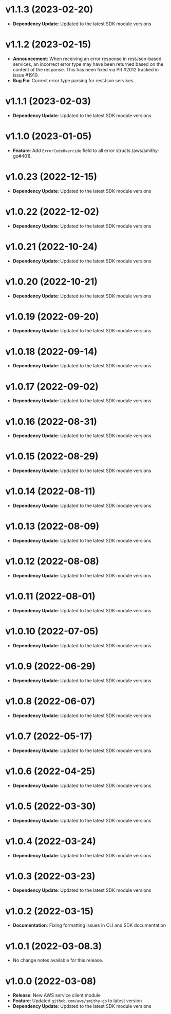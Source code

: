 # v1.1.3 (2023-02-20)

* **Dependency Update**: Updated to the latest SDK module versions

# v1.1.2 (2023-02-15)

* **Announcement**: When receiving an error response in restJson-based services, an incorrect error type may have been returned based on the content of the response. This has been fixed via PR #2012 tracked in issue #1910.
* **Bug Fix**: Correct error type parsing for restJson services.

# v1.1.1 (2023-02-03)

* **Dependency Update**: Updated to the latest SDK module versions

# v1.1.0 (2023-01-05)

* **Feature**: Add `ErrorCodeOverride` field to all error structs (aws/smithy-go#401).

# v1.0.23 (2022-12-15)

* **Dependency Update**: Updated to the latest SDK module versions

# v1.0.22 (2022-12-02)

* **Dependency Update**: Updated to the latest SDK module versions

# v1.0.21 (2022-10-24)

* **Dependency Update**: Updated to the latest SDK module versions

# v1.0.20 (2022-10-21)

* **Dependency Update**: Updated to the latest SDK module versions

# v1.0.19 (2022-09-20)

* **Dependency Update**: Updated to the latest SDK module versions

# v1.0.18 (2022-09-14)

* **Dependency Update**: Updated to the latest SDK module versions

# v1.0.17 (2022-09-02)

* **Dependency Update**: Updated to the latest SDK module versions

# v1.0.16 (2022-08-31)

* **Dependency Update**: Updated to the latest SDK module versions

# v1.0.15 (2022-08-29)

* **Dependency Update**: Updated to the latest SDK module versions

# v1.0.14 (2022-08-11)

* **Dependency Update**: Updated to the latest SDK module versions

# v1.0.13 (2022-08-09)

* **Dependency Update**: Updated to the latest SDK module versions

# v1.0.12 (2022-08-08)

* **Dependency Update**: Updated to the latest SDK module versions

# v1.0.11 (2022-08-01)

* **Dependency Update**: Updated to the latest SDK module versions

# v1.0.10 (2022-07-05)

* **Dependency Update**: Updated to the latest SDK module versions

# v1.0.9 (2022-06-29)

* **Dependency Update**: Updated to the latest SDK module versions

# v1.0.8 (2022-06-07)

* **Dependency Update**: Updated to the latest SDK module versions

# v1.0.7 (2022-05-17)

* **Dependency Update**: Updated to the latest SDK module versions

# v1.0.6 (2022-04-25)

* **Dependency Update**: Updated to the latest SDK module versions

# v1.0.5 (2022-03-30)

* **Dependency Update**: Updated to the latest SDK module versions

# v1.0.4 (2022-03-24)

* **Dependency Update**: Updated to the latest SDK module versions

# v1.0.3 (2022-03-23)

* **Dependency Update**: Updated to the latest SDK module versions

# v1.0.2 (2022-03-15)

* **Documentation**: Fixing formatting issues in CLI and SDK documentation

# v1.0.1 (2022-03-08.3)

* No change notes available for this release.

# v1.0.0 (2022-03-08)

* **Release**: New AWS service client module
* **Feature**: Updated `github.com/aws/smithy-go` to latest version
* **Dependency Update**: Updated to the latest SDK module versions


